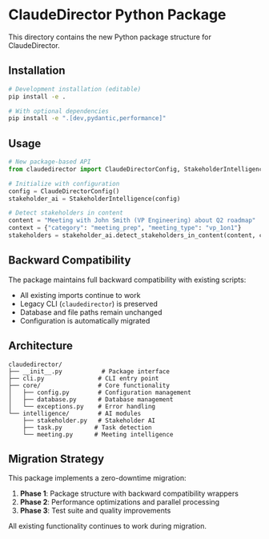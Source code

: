# ClaudeDirector Python Package

This directory contains the new Python package structure for ClaudeDirector.

## Installation

```bash
# Development installation (editable)
pip install -e .

# With optional dependencies
pip install -e ".[dev,pydantic,performance]"
```

## Usage

```python
# New package-based API
from claudedirector import ClaudeDirectorConfig, StakeholderIntelligence, TaskIntelligence

# Initialize with configuration
config = ClaudeDirectorConfig()
stakeholder_ai = StakeholderIntelligence(config)

# Detect stakeholders in content
content = "Meeting with John Smith (VP Engineering) about Q2 roadmap"
context = {"category": "meeting_prep", "meeting_type": "vp_1on1"}
stakeholders = stakeholder_ai.detect_stakeholders_in_content(content, context)
```

## Backward Compatibility

The package maintains full backward compatibility with existing scripts:

- All existing imports continue to work
- Legacy CLI (`claudedirector`) is preserved
- Database and file paths remain unchanged
- Configuration is automatically migrated

## Architecture

```
claudedirector/
├── __init__.py           # Package interface
├── cli.py               # CLI entry point
├── core/                # Core functionality
│   ├── config.py        # Configuration management
│   ├── database.py      # Database management
│   └── exceptions.py    # Error handling
└── intelligence/        # AI modules
    ├── stakeholder.py   # Stakeholder AI
    ├── task.py         # Task detection
    └── meeting.py      # Meeting intelligence
```

## Migration Strategy

This package implements a zero-downtime migration:

1. **Phase 1**: Package structure with backward compatibility wrappers
2. **Phase 2**: Performance optimizations and parallel processing
3. **Phase 3**: Test suite and quality improvements

All existing functionality continues to work during migration.
